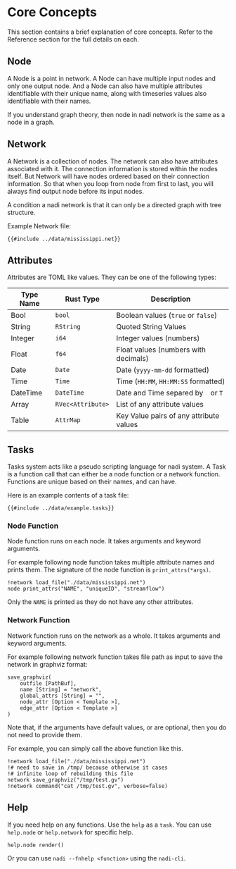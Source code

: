 # Core Concepts
This section contains a brief explanation of core concepts. Refer to
the Reference section for the full details on each.

## Node
A Node is a point in network. A Node can have multiple input nodes and
only one output node. And a Node can also have multiple attributes
identifiable with their unique name, along with timeseries values also
identifiable with their names.

If you understand graph theory, then node in nadi network is the same
as a node in a graph.

## Network
A Network is a collection of nodes. The network can also have
attributes associated with it. The connection information is stored
within the nodes itself. But Network will have nodes ordered based on
their connection information. So that when you loop from node from
first to last, you will always find output node before its input
nodes.

A condition a nadi network is that it can only be a directed graph
with tree structure.

Example Network file:
```net
{{#include ../data/mississippi.net}}
```

## Attributes
Attributes are TOML like values. They can be one of the following types:

| Type Name | Rust Type         | Description                             |
|-----------|-------------------|-----------------------------------------|
| Bool      | `bool`            | Boolean values (`true` or `false`)      |
| String    | `RString`         | Quoted String Values                    |
| Integer   | `i64`             | Integer values (numbers)                |
| Float     | `f64`             | Float values (numbers with decimals)    |
| Date      | `Date`            | Date (`yyyy-mm-dd` formatted)           |
| Time      | `Time`            | Time (`HH:MM`, `HH:MM:SS` formatted)    |
| DateTime  | `DateTime`        | Date and Time separed by ` ` or `T`     |
| Array     | `RVec<Attribute>` | List of any attribute values            |
| Table     | `AttrMap`         | Key Value pairs of any attribute values |

## Tasks
Tasks system acts like a pseudo scripting language for nadi system. A
Task is a function call that can either be a node function or a
network function. Functions are unique based on their names, and can
have.

Here is an example contents of a task file:

```task
{{#include ../data/example.tasks}}
```

### Node Function

Node function runs on each node. It takes arguments and keyword arguments.

For example following node function takes multiple attribute names and prints them. The signature of the node function is `print_attrs(*args)`.

```task run
!network load_file("./data/mississippi.net")
node print_attrs("NAME", "uniqueID", "streamflow")
```


Only the `NAME` is printed as they do not have any other attributes.

### Network Function

Network function runs on the network as a whole. It takes arguments and keyword arguments.

For example following network function takes file path as input to save the network in graphviz format:
```sig
save_graphviz(
	outfile [PathBuf],
	name [String] = "network",
	global_attrs [String] = "",
	node_attr [Option < Template >],
	edge_attr [Option < Template >]
)
```

Note that, if the arguments have default values, or are optional, then you do not need to provide them.

For example, you can simply call the above function like this.
```task run
!network load_file("./data/mississippi.net")
!# need to save in /tmp/ because otherwise it cases
!# infinite loop of rebuilding this file
network save_graphviz("/tmp/test.gv")
!network command("cat /tmp/test.gv", verbose=false)
```

## Help
If you need help on any functions. Use the `help` as a `task`. You can use `help.node` or `help.network` for specific help.

```task run
help.node render()
```

Or you can use `nadi --fnhelp <function>` using the `nadi-cli`.
